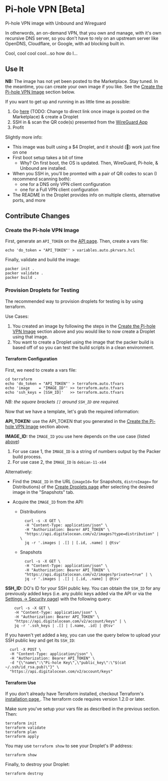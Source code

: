 # Pi-hole VPN [Beta]

Pi-hole VPN image with Unbound and Wireguard

In otherwords, an on-demand VPN, that you own and manage, with
it's own recursive DNS server, so you don't have to rely on an
upstream server like OpenDNS, Cloudflare, or Google, with ad
blocking built in.

Cool, cool cool cool...so how do I...

## Use It

**NB:** The image has not yet been posted to the Marketplace. Stay
tuned. In the meantime, you can create your own image if you like.
See the [Create the Pi-hole VPN
Image](#create-the-pi-hole-vpn-image) section below.

If you want to get up and running in as little time as possible:

1. Go [here](https://marketplace.digitalocean.com/) (TODO: Change
   to direct link once image is posted on the Marketplace) &
   create a Droplet
2. SSH in & scan the QR code(s) presented from the [WireGuard
   App](https://www.wireguard.com/install/)
3. Profit

Slightly more info:

* This image was built using a $4 Droplet, and it should
(🤞) work just fine on one
* First boot setup takes a bit of time
    - Why? On first boot, the OS is updated. Then, WireGuard,
      Pi-hole, & Unbound are installed.
* When you SSH in, you'll be promted with a pair of QR codes to
  scan (I recommend scanning both):
    - one for a DNS only VPN client configuration
    - one for a Full VPN client configuration
* The README in the Droplet provides info on multiple clients,
  alternative ports, and more


## Contribute Changes

### Create the Pi-hole VPN Image

First, generate an `API_TOKEN` on the [API
page](https://cloud.digitalocean.com/account/api/tokens). Then,
create a vars file:

    echo 'do_token = "API_TOKEN"' > variables.auto.pkrvars.hcl

Finally, validate and build the image:

    packer init .
    packer validate .
    packer build .

### Provision Droplets for Testing

The recommended way to provision droplets for testing is by using
terraform.

Use Cases:
1. You created an image by following the steps in the [Create the
   Pi-hole VPN Image](#create-the-pi-hole-vpn-image) section above
   and you would like to now create a Droplet using that image.
2. You want to create a Droplet using the image that the packer
   build is based off of so you can test the build scripts in a
   clean environment.

#### Terraform Configuration


First, we need to create a vars file:

    cd terraform
    echo 'do_token = "API_TOKEN"' > terraform.auto.tfvars
    echo 'image    = "IMAGE_ID"' >> terraform.auto.tfvars
    echo 'ssh_keys = [SSH_ID]'   >> terraform.auto.tfvars
    
_NB: the square brackets `[]` around `SSH_ID` are required._

Now that we have a template, let's grab the required information:

**API_TOKEN:** use the API_TOKEN that you generated in the [Create
the Pi-hole VPN Image](#create-the-pi-hole-vpn-image) section
above.

**IMAGE_ID:** the `IMAGE_ID` you use here depends on the use case
(listed [above](#provision-droplets-for-testing))

1. For use case 1, the `IMAGE_ID` is a string of numbers output by
   the Packer build process.
2. For use case 2, the `IMAGE_ID` is `debian-11-x64`

Alternatively:

* Find the `IMAGE_ID` in the URL (`imageId=` for Snapshots,
  `distroImage=` for Distributions) of the [Create Droplets
  page](https://cloud.digitalocean.com/droplets/new) after
  selecting the desired image in the "Snapshots" tab.
* Acquire the `IMAGE_ID` from the API:

    - Distributions

            curl -s -X GET \
            -H "Content-Type: application/json" \
            -H "Authorization: Bearer API_TOKEN" \
            "https://api.digitalocean.com/v2/images?type=distribution" | \
            jq -r '.images | .[] | [.id, .name] | @tsv'

    - Snapshots

            curl -s -X GET \
            -H "Content-Type: application/json" \
            -H "Authorization: Bearer API_TOKEN" \
            "https://api.digitalocean.com/v2/images?private=true" | \
            jq -r '.images | .[] | [.id, .name] | @tsv'

**SSH_ID:** DO's ID for your SSH public key. You can obtain the
`SSH_ID` for any previously added keys (i.e. any public keys
added via the API or via the [Settings -> Security
page](https://cloud.digitalocean.com/account/security)) with the
following query:

        curl -s -X GET \
        -H "Content-Type: application/json" \
        -H "Authorization: Bearer API_TOKEN" \
        "https://api.digitalocean.com/v2/account/keys" | \
        jq -r '.ssh_keys | .[] | [.name, .id] | @tsv'

If you haven't yet added a key, you can use the query below to
upload your SSH public key and get its `SSH_ID`:

      curl -X POST \
      -H "Content-Type: application/json" \
      -H "Authorization: Bearer API_TOKEN" \
      -d "{\"name\":\"Pi-hole Key\",\"public_key\":\"$(cat ~/.ssh/id_rsa.pub)\"}" \
      "https://api.digitalocean.com/v2/account/keys"



#### Terraform Use

If you don't already have Terraform installed, checkout
Terraform's [installation page
](https://learn.hashicorp.com/tutorials/terraform/install-cli).
The terraform code requires version 1.2.0 or later.

Make sure you've setup your vars file as described in the previous
section. Then:

    terraform init
    terraform validate
    terraform plan
    terraform apply

You may use `terraform show` to see your Droplet's IP address:

    terraform show

Finally, to destroy your Droplet:

    terraform destroy
